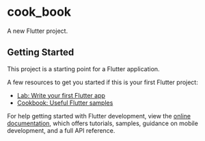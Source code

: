 # cook_book

A new Flutter project.

## Getting Started

This project is a starting point for a Flutter application.

A few resources to get you started if this is your first Flutter project:

- [Lab: Write your first Flutter app](https://docs.flutter.dev/get-started/codelab)
- [Cookbook: Useful Flutter samples](https://docs.flutter.dev/cookbook)

For help getting started with Flutter development, view the
[online documentation](https://docs.flutter.dev/), which offers tutorials,
samples, guidance on mobile development, and a full API reference.


<!-- j'ai créer les dossiers 
- assets
    - font, 
    - img 
    
- lib
    - common
        -color_extension.dart 

- view
    - home
    - login
        -welcome_view.dart

- main_tabview

- on_bording
    - startup_view.dart


J'ai aussi modifié les fichiers main.dart et puibsec.yaml
 -->